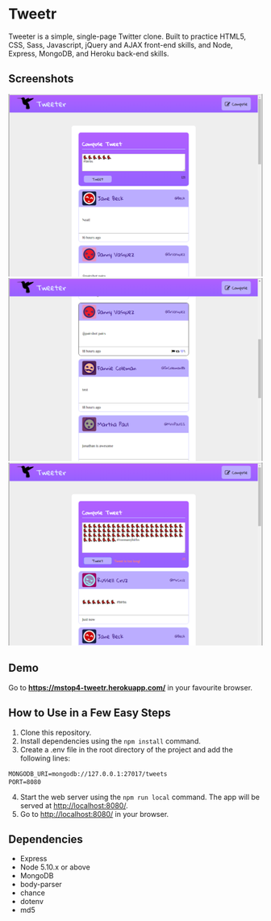 # Tweetr

Tweeter is a simple, single-page Twitter clone. Built to practice HTML5, CSS, Sass, Javascript, jQuery and AJAX front-end skills, and Node, Express, MongoDB, and Heroku back-end skills.

## Screenshots

!["Copose a Tweet"](https://github.com/mstop4/tweetr/blob/master/doc/birbs.png)
!["Tweet List"](https://github.com/mstop4/tweetr/blob/master/doc/tweets.png)
!["Tweet is too long!](https://github.com/mstop4/tweetr/blob/master/doc/too-long.png)

## Demo

Go to **https://mstop4-tweetr.herokuapp.com/** in your favourite browser.

## How to Use in a Few Easy Steps

1. Clone this repository.
2. Install dependencies using the `npm install` command.
3. Create a .env file in the root directory of the project and add the following lines:
```
MONGODB_URI=mongodb://127.0.0.1:27017/tweets
PORT=8080
```
4. Start the web server using the `npm run local` command. The app will be served at <http://localhost:8080/>.
5. Go to <http://localhost:8080/> in your browser.

## Dependencies

- Express
- Node 5.10.x or above
- MongoDB
- body-parser
- chance
- dotenv
- md5
